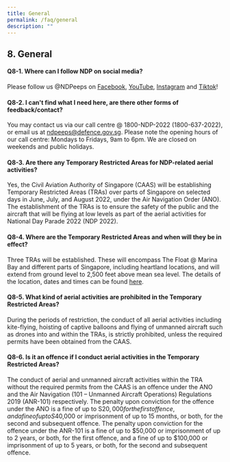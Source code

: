 ```yaml
---
title: General
permalink: /faq/general
description: ""
---
```

## 8. General

#### Q8-1. Where can I follow NDP on social media?
Please follow us @NDPeeps on [Facebook](https://www.facebook.com/NDPeeps), [YouTube](https://www.youtube.com/user/NDPeeps), [Instagram](https://www.instagram.com/ndpeeps/?hl=en) and [Tiktok](https://www.tiktok.com/@ndpeeps?lang=en)!


#### Q8-2. I can't find what I need here, are there other forms of feedback/contact?
You may contact us via our call centre @ 1800-NDP-2022 (1800-637-2022), or email us at ndpeeps@defence.gov.sg. Please note the opening hours of our call centre: Mondays to Fridays, 9am to 6pm. We are closed on weekends and public holidays.

#### Q8-3. Are there any Temporary Restricted Areas for NDP-related aerial activities?
Yes, the Civil Aviation Authority of Singapore (CAAS) will be establishing Temporary Restricted Areas (TRAs) over parts of Singapore on selected days in June, July, and August 2022, under the Air Navigation Order (ANO). The establishment of the TRAs is to ensure the safety of the public and the aircraft that will be flying at low levels as part of the aerial activities for National Day Parade 2022 (NDP 2022).

#### Q8-4. Where are the Temporary Restricted Areas and when will they be in effect?
Three TRAs will be established. These will encompass The Float @ Marina Bay and different parts of Singapore, including heartland locations, and will extend from ground level to 2,500 feet above mean sea level. The details of the location, dates and times can be found <a href="/files/News%20Release%20-%20Establishment%20of%20Temporary%20Restricted%20Area%20for%20NDP-related%20Aerial%20Activities.pdf" target="_blank">here</a>.

#### Q8-5. What kind of aerial activities are prohibited in the Temporary Restricted Areas?
During the periods of restriction, the conduct of all aerial activities including kite-flying, hoisting of captive balloons and flying of unmanned aircraft such as drones into and within the TRAs, is strictly prohibited, unless the required permits have been obtained from the CAAS.

#### Q8-6. Is it an offence if I conduct aerial activities in the Temporary Restricted Areas?
The conduct of aerial and unmanned aircraft activities within the TRA without the required permits from the CAAS is an offence under the ANO and the Air Navigation (101 – Unmanned Aircraft Operations) Regulations 2019 (ANR-101) respectively. The penalty upon conviction for the offence under the ANO is a fine of up to S$20,000 for the first offence, and a fine of up to S$40,000 or imprisonment of up to 15 months, or both, for the second and subsequent offence. The penalty upon conviction for the offence under the ANR-101 is a fine of up to $50,000 or imprisonment of up to 2 years, or both, for the first offence, and a fine of up to $100,000 or imprisonment of up to 5 years, or both, for the second and subsequent offence.